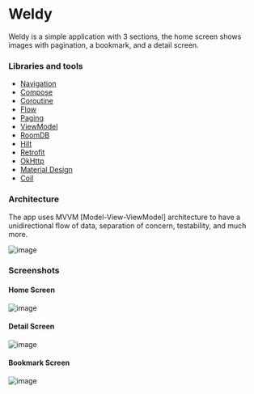 # Weldy
Weldy is a simple application with 3 sections, the home screen shows images with pagination, a bookmark, and a detail screen.

### Libraries and tools

+ [Navigation](https://developer.android.com/develop/ui/compose/navigation)
+ [Compose](https://developer.android.com/develop/ui/compose)
+ [Coroutine](https://developer.android.com/kotlin/coroutines)
+ [Flow](https://developer.android.com/kotlin/flow)
+ [Paging](https://developer.android.com/topic/libraries/architecture/paging/v3-overview)
+ [ViewModel](https://developer.android.com/topic/libraries/architecture/viewmodel)
+ [RoomDB](https://developer.android.com/topic/libraries/architecture/room)
+ [Hilt](https://developer.android.com/training/dependency-injection/hilt-android)
+ [Retrofit](https://square.github.io/retrofit/)
+ [OkHttp](https://github.com/square/okhttp)
+ [Material Design](https://developer.android.com/develop/ui/compose/designsystems/material3)
+ [Coil](https://coil-kt.github.io/coil/compose/)

### Architecture

The app uses MVVM [Model-View-ViewModel] architecture to have a unidirectional flow of data, separation of concern, testability, and much more.

![image](https://miro.medium.com/v2/resize:fit:1100/format:webp/1*UNlTvPiF7VkcE3BOap6RRA.png)

### Screenshots 

#### Home Screen
![image](https://drive.google.com/uc?export=view&id=1i8HhOzoNNDE-mXW1bxdzMVT-qCfEpHkU)
#### Detail Screen
![image](https://drive.google.com/uc?export=view&id=1M1MRS7XDnD5Xoc5keYxJsgWn4FyRgSR3)
#### Bookmark Screen
![image](https://drive.google.com/uc?export=view&id=1AyABdKHnFrir_PxB8C_MFAvV8oVh2r82)

